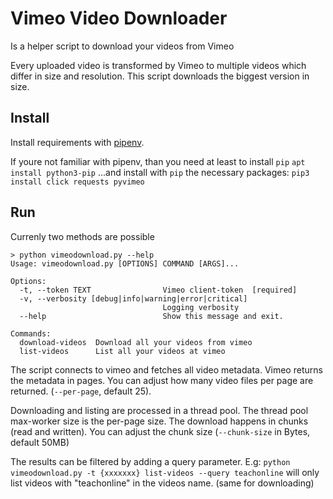 # Vimeo Video Downloader

Is a helper script to download your videos from Vimeo

Every uploaded video is transformed by Vimeo to multiple videos which differ in size and resolution.
This script downloads the biggest version in size.

## Install
Install requirements with [pipenv](https://pipenv.pypa.io/en/latest/installation.html).

If youre not familiar with pipenv, than you need at least to install `pip`
`apt install python3-pip`
...and install with `pip` the necessary packages:
`pip3 install click requests pyvimeo`

## Run
Currenly two methods are possible
```
> python vimeodownload.py --help
Usage: vimeodownload.py [OPTIONS] COMMAND [ARGS]...

Options:
  -t, --token TEXT                Vimeo client-token  [required]
  -v, --verbosity [debug|info|warning|error|critical]
                                  Logging verbosity
  --help                          Show this message and exit.

Commands:
  download-videos  Download all your videos from vimeo
  list-videos      List all your videos at vimeo
```

The script connects to vimeo and fetches all video metadata. Vimeo returns the
metadata in pages. You can adjust how many video files per page are returned.
(`--per-page`, default 25).

Downloading and listing are processed in a thread pool. The thread pool
max-worker size is the per-page size. The download happens in chunks (read and
written). You can adjust the chunk size (`--chunk-size` in Bytes, default 50MB)

The results can be filtered by adding a query parameter. E.g:
`python vimeodownload.py -t {xxxxxxx} list-videos --query teachonline` will only list videos with "teachonline" in the videos name.
(same for downloading)